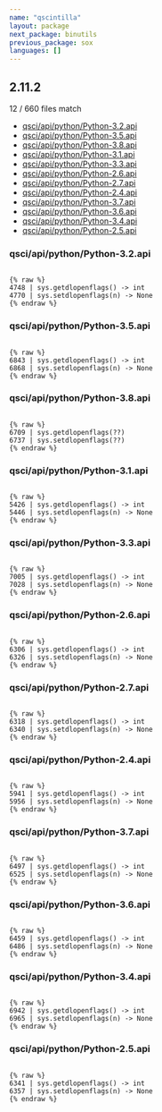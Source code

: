```yaml
---
name: "qscintilla"
layout: package
next_package: binutils
previous_package: sox
languages: []
---
```

## 2.11.2
12 / 660 files match

 - [qsci/api/python/Python-3.2.api](#qsciapipythonpython-32api)
 - [qsci/api/python/Python-3.5.api](#qsciapipythonpython-35api)
 - [qsci/api/python/Python-3.8.api](#qsciapipythonpython-38api)
 - [qsci/api/python/Python-3.1.api](#qsciapipythonpython-31api)
 - [qsci/api/python/Python-3.3.api](#qsciapipythonpython-33api)
 - [qsci/api/python/Python-2.6.api](#qsciapipythonpython-26api)
 - [qsci/api/python/Python-2.7.api](#qsciapipythonpython-27api)
 - [qsci/api/python/Python-2.4.api](#qsciapipythonpython-24api)
 - [qsci/api/python/Python-3.7.api](#qsciapipythonpython-37api)
 - [qsci/api/python/Python-3.6.api](#qsciapipythonpython-36api)
 - [qsci/api/python/Python-3.4.api](#qsciapipythonpython-34api)
 - [qsci/api/python/Python-2.5.api](#qsciapipythonpython-25api)

### qsci/api/python/Python-3.2.api

```

{% raw %}
4748 | sys.getdlopenflags() -> int
4770 | sys.setdlopenflags(n) -> None
{% endraw %}

```
### qsci/api/python/Python-3.5.api

```

{% raw %}
6843 | sys.getdlopenflags() -> int
6868 | sys.setdlopenflags(n) -> None
{% endraw %}

```
### qsci/api/python/Python-3.8.api

```

{% raw %}
6709 | sys.getdlopenflags(??)
6737 | sys.setdlopenflags(??)
{% endraw %}

```
### qsci/api/python/Python-3.1.api

```

{% raw %}
5426 | sys.getdlopenflags() -> int
5446 | sys.setdlopenflags(n) -> None
{% endraw %}

```
### qsci/api/python/Python-3.3.api

```

{% raw %}
7005 | sys.getdlopenflags() -> int
7028 | sys.setdlopenflags(n) -> None
{% endraw %}

```
### qsci/api/python/Python-2.6.api

```

{% raw %}
6306 | sys.getdlopenflags() -> int
6326 | sys.setdlopenflags(n) -> None
{% endraw %}

```
### qsci/api/python/Python-2.7.api

```

{% raw %}
6318 | sys.getdlopenflags() -> int
6340 | sys.setdlopenflags(n) -> None
{% endraw %}

```
### qsci/api/python/Python-2.4.api

```

{% raw %}
5941 | sys.getdlopenflags() -> int
5956 | sys.setdlopenflags(n) -> None
{% endraw %}

```
### qsci/api/python/Python-3.7.api

```

{% raw %}
6497 | sys.getdlopenflags() -> int
6525 | sys.setdlopenflags(n) -> None
{% endraw %}

```
### qsci/api/python/Python-3.6.api

```

{% raw %}
6459 | sys.getdlopenflags() -> int
6486 | sys.setdlopenflags(n) -> None
{% endraw %}

```
### qsci/api/python/Python-3.4.api

```

{% raw %}
6942 | sys.getdlopenflags() -> int
6965 | sys.setdlopenflags(n) -> None
{% endraw %}

```
### qsci/api/python/Python-2.5.api

```

{% raw %}
6341 | sys.getdlopenflags() -> int
6357 | sys.setdlopenflags(n) -> None
{% endraw %}

```